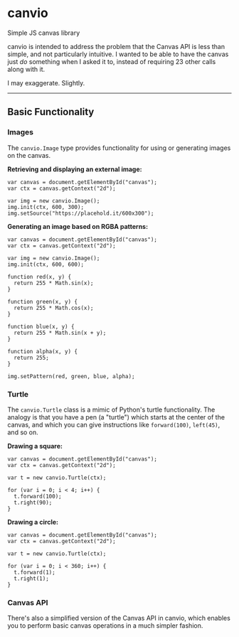 # canvio
Simple JS canvas library

canvio is intended to address the problem that the Canvas API is less than simple, and not particularly intuitive. I
wanted to be able to have the canvas just *do* something when I asked it to, instead of requiring 23 other calls along
with it.

I may exaggerate. Slightly.

-----

## Basic Functionality
### Images
The `canvio.Image` type provides functionality for using or generating images on the canvas.

**Retrieving and displaying an external image:**

    var canvas = document.getElementById("canvas");
    var ctx = canvas.getContext("2d");

    var img = new canvio.Image();
    img.init(ctx, 600, 300);
    img.setSource("https://placehold.it/600x300");

**Generating an image based on RGBA patterns:**

    var canvas = document.getElementById("canvas");
    var ctx = canvas.getContext("2d");

    var img = new canvio.Image();
    img.init(ctx, 600, 600);

    function red(x, y) {
      return 255 * Math.sin(x);
    }

    function green(x, y) {
      return 255 * Math.cos(x);
    }

    function blue(x, y) {
      return 255 * Math.sin(x + y);
    }

    function alpha(x, y) {
      return 255;
    }

    img.setPattern(red, green, blue, alpha);

### Turtle
The `canvio.Turtle` class is a mimic of Python's turtle functionality. The analogy is that you have a pen (a "turtle")
which starts at the center of the canvas, and which you can give instructions like `forward(100)`, `left(45)`, and so on.

**Drawing a square:**

    var canvas = document.getElementById("canvas");
    var ctx = canvas.getContext("2d");

    var t = new canvio.Turtle(ctx);

    for (var i = 0; i < 4; i++) {
      t.forward(100);
      t.right(90);
    }

**Drawing a circle:**

    var canvas = document.getElementById("canvas");
    var ctx = canvas.getContext("2d");

    var t = new canvio.Turtle(ctx);

    for (var i = 0; i < 360; i++) {
      t.forward(1);
      t.right(1);
    }

### Canvas API
There's also a simplified version of the Canvas API in canvio, which enables you to perform basic canvas operations in
a much simpler fashion.
